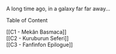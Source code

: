 A long time ago, in a galaxy far far away...  
  
Table of Content  
  
[[C1 - Mekân Basmaca]]  
[[C2 - Kuruburun Seferi]]  
[[C3 - Fanfinfon Epilogue]]